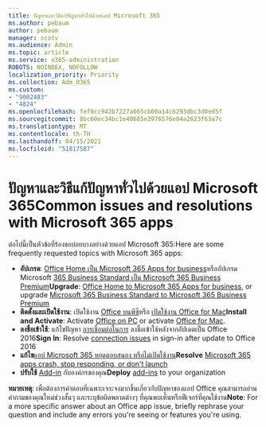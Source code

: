 ```yaml
---
title: ปัญหาและวิธีแก้ปัญหาทั่วไปด้วยแอป Microsoft 365
ms.author: pebaum
author: pebaum
manager: scotv
ms.audience: Admin
ms.topic: article
ms.service: o365-administration
ROBOTS: NOINDEX, NOFOLLOW
localization_priority: Priority
ms.collection: Adm_O365
ms.custom:
- "9002483"
- "4824"
ms.openlocfilehash: fef0cc942b7227a065cb00a14c6293dbc3d0ed5f
ms.sourcegitcommit: 8bc60ec34bc1e40685e3976576e04a2623f63a7c
ms.translationtype: MT
ms.contentlocale: th-TH
ms.lasthandoff: 04/15/2021
ms.locfileid: "51817587"
---
```

# <a name="common-issues-and-resolutions-with-microsoft-365-apps"></a><span data-ttu-id="3d879-102">ปัญหาและวิธีแก้ปัญหาทั่วไปด้วยแอป Microsoft 365</span><span class="sxs-lookup"><span data-stu-id="3d879-102">Common issues and resolutions with Microsoft 365 apps</span></span>

<span data-ttu-id="3d879-103">ต่อไปนี้เป็นหัวข้อที่ร้องขอบ่อยบางอย่างด้วยแอป Microsoft 365:</span><span class="sxs-lookup"><span data-stu-id="3d879-103">Here are some frequently requested topics with Microsoft 365 apps:</span></span>

- <span data-ttu-id="3d879-104">**อัปเกรด**:  [Office Home เป็น Microsoft 365 Apps for business](https://support.office.com/article/how-do-i-upgrade-office-ee68f6cf-422f-464a-82ec-385f65391350#OfficeVersion=Office_365_subscription)หรืออัปเกรด Microsoft [365 Business Standard เป็น Microsoft 365 Business Premium](https://docs.microsoft.com/microsoft-365/business/migrate-to-microsoft-365-business)</span><span class="sxs-lookup"><span data-stu-id="3d879-104">**Upgrade**:  [Office Home to Microsoft 365 Apps for business](https://support.office.com/article/how-do-i-upgrade-office-ee68f6cf-422f-464a-82ec-385f65391350#OfficeVersion=Office_365_subscription), or upgrade [Microsoft 365 Business Standard to Microsoft 365 Business Premium](https://docs.microsoft.com/microsoft-365/business/migrate-to-microsoft-365-business)</span></span>
- <span data-ttu-id="3d879-105">**ติดตั้งและเปิดใช้งาน**: เปิดใช้งาน [Office บนพีซี](https://support.office.com/article/activate-office-5bd38f38-db92-448b-a982-ad170b1e187e)หรือ [เปิดใช้งาน Office for Mac](https://support.office.com/article/activate-office-for-mac-7f6646b1-bb14-422a-9ad4-a53410fcefb2)</span><span class="sxs-lookup"><span data-stu-id="3d879-105">**Install and Activate**: Activate [Office on PC](https://support.office.com/article/activate-office-5bd38f38-db92-448b-a982-ad170b1e187e) or activate [Office for Mac](https://support.office.com/article/activate-office-for-mac-7f6646b1-bb14-422a-9ad4-a53410fcefb2).</span></span>
- <span data-ttu-id="3d879-106">**ลงชื่อเข้าใช้**: แก้ไขปัญหา [การเชื่อมต่อในการ](https://docs.microsoft.com/office365/troubleshoot/authentication/connection-issue-when-sign-in-office-2016) ลงชื่อเข้าใช้หลังจากอัปเดตเป็น Office 2016</span><span class="sxs-lookup"><span data-stu-id="3d879-106">**Sign In**: Resolve [connection issues](https://docs.microsoft.com/office365/troubleshoot/authentication/connection-issue-when-sign-in-office-2016) in sign-in after update to Office 2016</span></span>
- <span data-ttu-id="3d879-107">**แก้ไข**[แอป Microsoft 365 หยุดตอบสนอง หรือไม่เปิดใช้งาน](https://docs.microsoft.com/alchemyinsights/office-apps-don't-launch-start)</span><span class="sxs-lookup"><span data-stu-id="3d879-107">**Resolve** [Microsoft 365 apps crash, stop responding, or don't launch](https://docs.microsoft.com/alchemyinsights/office-apps-don't-launch-start)</span></span>
- <span data-ttu-id="3d879-108">**ปรับใช้** [Add-in](https://docs.microsoft.com/microsoft-365/admin/manage/manage-deployment-of-add-ins?view=o365-worldwide) กับองค์กรของคุณ</span><span class="sxs-lookup"><span data-stu-id="3d879-108">**Deploy** [add-ins](https://docs.microsoft.com/microsoft-365/admin/manage/manage-deployment-of-add-ins?view=o365-worldwide) to your organization</span></span>

<span data-ttu-id="3d879-109">**หมายเหตุ**: เพื่อต้องการคําตอบที่เฉพาะเจาะจงมากขึ้นเกี่ยวกับปัญหาของแอป Office คุณสามารถอ่านคําถามของคุณใหม่ช่วงสั้นๆ และระบุข้อผิดพลาดต่างๆ ที่คุณพบเห็นหรือฟีเจอร์ที่คุณใช้งาน</span><span class="sxs-lookup"><span data-stu-id="3d879-109">**Note**: For a more specific answer about an Office app issue, briefly rephrase your question and include any errors you're seeing or features you're using.</span></span>
